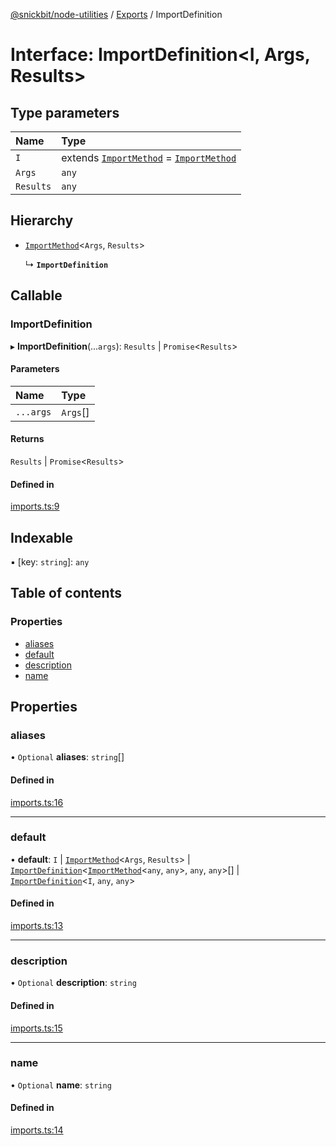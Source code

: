 [@snickbit/node-utilities](../README.md) / [Exports](../modules.md) / ImportDefinition

# Interface: ImportDefinition<I, Args, Results\>

## Type parameters

| Name | Type |
| :------ | :------ |
| `I` | extends [`ImportMethod`](../modules.md#importmethod) = [`ImportMethod`](../modules.md#importmethod) |
| `Args` | `any` |
| `Results` | `any` |

## Hierarchy

- [`ImportMethod`](../modules.md#importmethod)<`Args`, `Results`\>

  ↳ **`ImportDefinition`**

## Callable

### ImportDefinition

▸ **ImportDefinition**(...`args`): `Results` \| `Promise`<`Results`\>

#### Parameters

| Name | Type |
| :------ | :------ |
| `...args` | `Args`[] |

#### Returns

`Results` \| `Promise`<`Results`\>

#### Defined in

[imports.ts:9](https://github.com/snickbit/snickbit.js/blob/3fd09b6/packages/node-utilities/src/imports.ts#L9)

## Indexable

▪ [key: `string`]: `any`

## Table of contents

### Properties

- [aliases](ImportDefinition.md#aliases)
- [default](ImportDefinition.md#default)
- [description](ImportDefinition.md#description)
- [name](ImportDefinition.md#name)

## Properties

### aliases

• `Optional` **aliases**: `string`[]

#### Defined in

[imports.ts:16](https://github.com/snickbit/snickbit.js/blob/3fd09b6/packages/node-utilities/src/imports.ts#L16)

___

### default

• **default**: `I` \| [`ImportMethod`](../modules.md#importmethod)<`Args`, `Results`\> \| [`ImportDefinition`](ImportDefinition.md)<[`ImportMethod`](../modules.md#importmethod)<`any`, `any`\>, `any`, `any`\>[] \| [`ImportDefinition`](ImportDefinition.md)<`I`, `any`, `any`\>

#### Defined in

[imports.ts:13](https://github.com/snickbit/snickbit.js/blob/3fd09b6/packages/node-utilities/src/imports.ts#L13)

___

### description

• `Optional` **description**: `string`

#### Defined in

[imports.ts:15](https://github.com/snickbit/snickbit.js/blob/3fd09b6/packages/node-utilities/src/imports.ts#L15)

___

### name

• `Optional` **name**: `string`

#### Defined in

[imports.ts:14](https://github.com/snickbit/snickbit.js/blob/3fd09b6/packages/node-utilities/src/imports.ts#L14)
